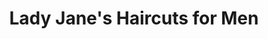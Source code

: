 ---
title: "Lady Jane's Haircuts for Men"
url: /blacksburg/lady-janes-haircuts-for-men/
shop: hairdresser
---